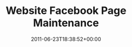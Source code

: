 ---
layout: page
navPage: websiteFacebookPageMaintenancePage
menu:
    - name: 'Website/ Facebook <span class="yellow">Page Maintenance</span>'
      url: '/services/website-design/website-facebook-page-maintenance/'
    - name: 'Logo <span class="yellow">Designing</span>'
      url: '/services/website-design/logo-designing/'
    - name: 'Graphic <span class="yellow">Designing</span>'
      url: '/services/website-design/graphic-designing/'
    - name: 'Flash <span class="yellow">Presentations</span>'
      url: '/services/website-design/flash-presentations/'

#
date: 2011-06-23T18:38:52+00:00
title: 'Website Facebook Page Maintenance'
parmalink: /services/website-design/website-facebook-page-maintenance/
---